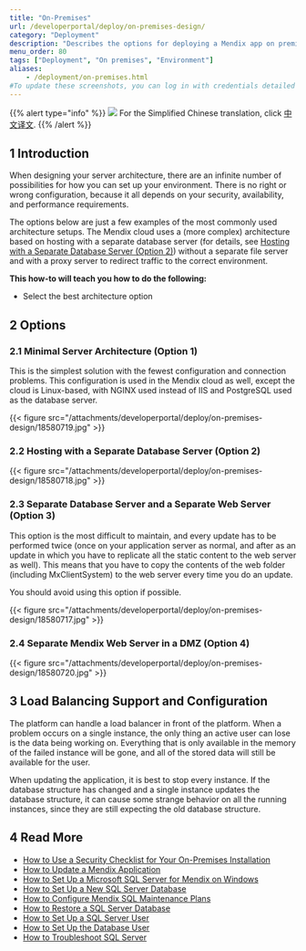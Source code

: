 ```yaml
---
title: "On-Premises"
url: /developerportal/deploy/on-premises-design/
category: "Deployment"
description: "Describes the options for deploying a Mendix app on premises"
menu_order: 80
tags: ["Deployment", "On premises", "Environment"]
aliases:
    - /deployment/on-premises.html
#To update these screenshots, you can log in with credentials detailed in How to Update Screenshots Using Team Apps.
---
```


{{% alert type="info" %}}
<img src="attachments/chinese-translation/china.png" style="display: inline-block; margin: 0" /> For the Simplified Chinese translation, click [中文译文](https://cdn.mendix.tencent-cloud.com/documentation/developerportal/on-premises-design.pdf).
{{% /alert %}}

## 1 Introduction

When designing your server architecture, there are an infinite number of possibilities for how you can set up your environment. There is no right or wrong configuration, because it all depends on your security, availability, and performance requirements.

The options below are just a few examples of the most commonly used architecture setups. The Mendix cloud uses a (more complex) architecture based on hosting with a separate database server (for details, see [Hosting with a Separate Database Server (Option 2)](#Option2)) without a separate file server and with a proxy server to redirect traffic to the correct environment.

**This how-to will teach you how to do the following:**

* Select the best architecture option

## 2 Options

### 2.1 Minimal Server Architecture (Option 1)

This is the simplest solution with the fewest configuration and connection problems. This configuration is used in the Mendix cloud as well, except the cloud is Linux-based, with NGINX used instead of IIS and PostgreSQL used as the database server.

{{< figure src="/attachments/developerportal/deploy/on-premises-design/18580719.jpg" >}}

### <a name="Option2"></a>2.2 Hosting with a Separate Database Server (Option 2)

{{< figure src="/attachments/developerportal/deploy/on-premises-design/18580718.jpg" >}}

### 2.3 Separate Database Server and a Separate Web Server (Option 3)

This option is the most difficult to maintain, and every update has to be performed twice (once on your application server as normal, and after as an update in which you have to replicate all the static content to the web server as well). This means that you have to copy the contents of the web folder (including MxClientSystem) to the web server every time you do an update.

You should avoid using this option if possible.

{{< figure src="/attachments/developerportal/deploy/on-premises-design/18580717.jpg" >}}

### 2.4 Separate Mendix Web Server in a DMZ (Option 4)

{{< figure src="/attachments/developerportal/deploy/on-premises-design/18580720.jpg" >}}

## 3 Load Balancing Support and Configuration

The platform can handle a load balancer in front of the platform. When a problem occurs on a single instance, the only thing an active user can lose is the data being working on. Everything that is only available in the memory of the failed instance will be gone, and all of the stored data will still be available for the user.

When updating the application, it is best to stop every instance. If the database structure has changed and a single instance updates the database structure, it can cause some strange behavior on all the running instances, since they are still expecting the old database structure.

## 4 Read More

* [How to Use a Security Checklist for Your On-Premises Installation](/developerportal/deploy/security-checklist-for-your-on-premises-installation/)
* [How to Update a Mendix Application](/developerportal/deploy/updating-a-mendix-application/)
* [How to Set Up a Microsoft SQL Server for Mendix on Windows](/developerportal/deploy/mendix-on-windows-microsoft-sql-server/)
* [How to Set Up a New SQL Server Database](/developerportal/deploy/setting-up-a-new-sql-server-database/)
* [How to Configure Mendix SQL Maintenance Plans](/developerportal/deploy/mendix-sql-maintenance-plans/)
* [How to Restore a SQL Server Database](/developerportal/deploy/restoring-a-sql-server-database/)
* [How to Set Up a SQL Server User](/developerportal/deploy/setting-up-a-sql-server-user/)
* [How to Set Up the Database User](/developerportal/deploy/setting-up-the-database-user/)
* [How to Troubleshoot SQL Server](/developerportal/deploy/troubleshooting-sql-server/)
